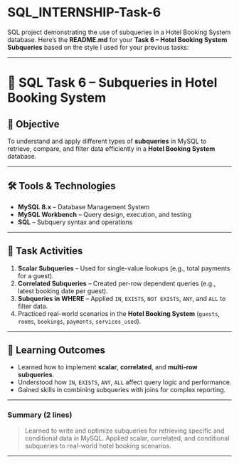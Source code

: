 # SQL_INTERNSHIP-Task-6
SQL project demonstrating the use of subqueries in a Hotel Booking System database.
Here’s the **README.md** for your **Task 6 – Hotel Booking System Subqueries** based on the style I used for your previous tasks:

---

# 📌 SQL Task 6 – Subqueries in Hotel Booking System

## 🎯 Objective

To understand and apply different types of **subqueries** in MySQL to retrieve, compare, and filter data efficiently in a **Hotel Booking System** database.

---

## 🛠️ Tools & Technologies

* **MySQL 8.x** – Database Management System
* **MySQL Workbench** – Query design, execution, and testing
* **SQL** – Subquery syntax and operations

---

## 📁 Task Activities

1. **Scalar Subqueries** – Used for single-value lookups (e.g., total payments for a guest).
2. **Correlated Subqueries** – Created per-row dependent queries (e.g., latest booking date per guest).
3. **Subqueries in WHERE** – Applied `IN`, `EXISTS`, `NOT EXISTS`, `ANY`, and `ALL` to filter data.
4. Practiced real-world scenarios in the **Hotel Booking System** (`guests`, `rooms`, `bookings`, `payments`, `services_used`).

---

## 📌 Learning Outcomes

* Learned how to implement **scalar**, **correlated**, and **multi-row subqueries**.
* Understood how `IN`, `EXISTS`, `ANY`, `ALL` affect query logic and performance.
* Gained skills in combining subqueries with joins for complex reporting.

---

### **Summary (2 lines)**

> Learned to write and optimize subqueries for retrieving specific and conditional data in MySQL.
> Applied scalar, correlated, and conditional subqueries to real-world hotel booking scenarios.

---


